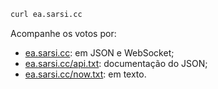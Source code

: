 ```sh
curl ea.sarsi.cc
```

Acompanhe os votos por:
- [ea.sarsi.cc](https://ea.sarsi.cc/): em JSON e WebSocket;
- [ea.sarsi.cc/api.txt](https://ea.sarsi.cc/api.txt): documentação do JSON;
- [ea.sarsi.cc/now.txt](https://ea.sarsi.cc/now.txt): em texto.

